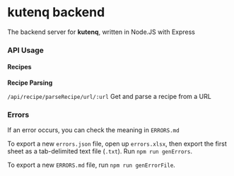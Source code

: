 # kutenq backend
The backend server for **kutenq**, written in Node.JS with Express

### API Usage
#### Recipes
**Recipe Parsing**

`/api/recipe/parseRecipe/url/:url` Get and parse a recipe from a URL

### Errors
If an error occurs, you can check the meaning in `ERRORS.md`

To export a new `errors.json` file, open up `errors.xlsx`, then export the first sheet as a tab-delimited text file (`.txt`). Run `npm run genErrors`.

To export a new `ERRORS.md` file, run `npm run genErrorFile`.